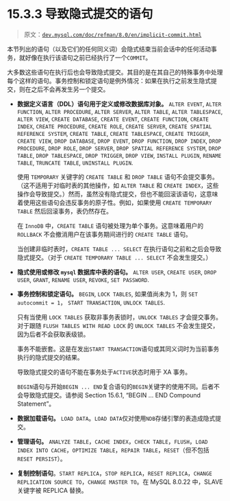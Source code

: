 # 15.3.3 导致隐式提交的语句

> 原文：[`dev.mysql.com/doc/refman/8.0/en/implicit-commit.html`](https://dev.mysql.com/doc/refman/8.0/en/implicit-commit.html)

本节列出的语句（以及它们的任何同义词）会隐式结束当前会话中的任何活动事务，就好像在执行该语句之前已经执行了一个`COMMIT`。

大多数这些语句在执行后也会导致隐式提交。其目的是在其自己的特殊事务中处理每个这样的语句。事务控制和锁定语句是例外情况：如果在执行之前发生隐式提交，则在之后不会再发生另一个提交。

+   **数据定义语言（DDL）语句用于定义或修改数据库对象。** `ALTER EVENT`, `ALTER FUNCTION`, `ALTER PROCEDURE`, `ALTER SERVER`, `ALTER TABLE`, `ALTER TABLESPACE`, `ALTER VIEW`, `CREATE DATABASE`, `CREATE EVENT`, `CREATE FUNCTION`, `CREATE INDEX`, `CREATE PROCEDURE`, `CREATE ROLE`, `CREATE SERVER`, `CREATE SPATIAL REFERENCE SYSTEM`, `CREATE TABLE`, `CREATE TABLESPACE`, `CREATE TRIGGER`, `CREATE VIEW`, `DROP DATABASE`, `DROP EVENT`, `DROP FUNCTION`, `DROP INDEX`, `DROP PROCEDURE`, `DROP ROLE`, `DROP SERVER`, `DROP SPATIAL REFERENCE SYSTEM`, `DROP TABLE`, `DROP TABLESPACE`, `DROP TRIGGER`, `DROP VIEW`, `INSTALL PLUGIN`, `RENAME TABLE`, `TRUNCATE TABLE`, `UNINSTALL PLUGIN`.

    使用 `TEMPORARY` 关键字的 `CREATE TABLE` 和 `DROP TABLE` 语句不会提交事务。（这不适用于对临时表的其他操作，如 `ALTER TABLE` 和 `CREATE INDEX`，这些操作会导致提交。）然而，虽然没有隐式提交，但也不能回滚该语句，这意味着使用这些语句会违反事务的原子性。例如，如果使用 `CREATE TEMPORARY TABLE` 然后回滚事务，表仍然存在。

    在 `InnoDB` 中，`CREATE TABLE` 语句被处理为单个事务。这意味着用户的 `ROLLBACK` 不会撤消用户在该事务期间进行的 `CREATE TABLE` 语句。

    当创建非临时表时，`CREATE TABLE ... SELECT` 在执行语句之前和之后会导致隐式提交。（对于 `CREATE TEMPORARY TABLE ... SELECT` 不会发生提交。）

+   **隐式使用或修改 `mysql` 数据库中表的语句。** `ALTER USER`, `CREATE USER`, `DROP USER`, `GRANT`, `RENAME USER`, `REVOKE`, `SET PASSWORD`.

+   **事务控制和锁定语句。** `BEGIN`, `LOCK TABLES`, 如果值尚未为 1，则 `SET autocommit = 1`， `START TRANSACTION`, `UNLOCK TABLES`.

    只有当使用 `LOCK TABLES` 获取非事务表锁时，`UNLOCK TABLES` 才会提交事务。对于跟随 `FLUSH TABLES WITH READ LOCK` 的 `UNLOCK TABLES` 不会发生提交，因为后者不会获取表级锁。

    事务不能嵌套。这是在发出`START TRANSACTION`语句或其同义词时为当前事务执行的隐式提交的结果。

    导致隐式提交的语句不能在事务处于`ACTIVE`状态时用于 XA 事务。

    `BEGIN`语句与开始`BEGIN ... END`复合语句的`BEGIN`关键字的使用不同。后者不会导致隐式提交。请参阅 Section 15.6.1, “BEGIN ... END Compound Statement”。

+   **数据加载语句。** `LOAD DATA`。`LOAD DATA`仅对使用`NDB`存储引擎的表造成隐式提交。

+   **管理语句。** `ANALYZE TABLE`，`CACHE INDEX`，`CHECK TABLE`，`FLUSH`，`LOAD INDEX INTO CACHE`，`OPTIMIZE TABLE`，`REPAIR TABLE`，`RESET`（但不包括`RESET PERSIST`）。

+   **复制控制语句**。`START REPLICA`，`STOP REPLICA`，`RESET REPLICA`，`CHANGE REPLICATION SOURCE TO`，`CHANGE MASTER TO`。在 MySQL 8.0.22 中，SLAVE 关键字被 REPLICA 替换。

